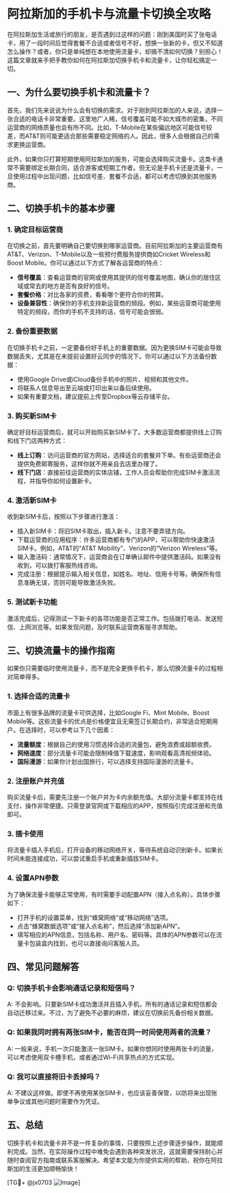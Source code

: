 # 阿拉斯加的手机卡与流量卡切换全攻略

在阿拉斯加生活或旅行的朋友，是否遇到过这样的问题：刚到美国时买了张电话卡，用了一段时间后觉得套餐不合适或者信号不好，想换一张新的卡，但又不知道怎么操作？或者，你只是单纯想在本地使用流量卡，却搞不清如何切换？别担心！这篇文章就来手把手教你如何在阿拉斯加切换手机卡和流量卡，让你轻松搞定一切。

## 一、为什么要切换手机卡和流量卡？

首先，我们先来说说为什么会有切换的需求。对于刚到阿拉斯加的人来说，选择一张合适的电话卡非常重要。这里地广人稀，信号覆盖可能不如大城市的密集，不同运营商的网络质量也会有所不同。比如，T-Mobile在某些偏远地区可能信号较差，而AT&T则可能更适合那些需要稳定网络的人。因此，很多人会根据自己的需求更换运营商。

此外，如果你只打算短期使用阿拉斯加的服务，可能会选择购买流量卡。这类卡通常不需要绑定长期合同，适合游客或短期工作者。但无论是手机卡还是流量卡，一旦使用过程中出现问题，比如信号差、套餐不合适，都可以考虑切换到其他服务商。

## 二、切换手机卡的基本步骤

### 1. 确定目标运营商
在切换之前，首先要明确自己要切换到哪家运营商。目前阿拉斯加的主要运营商有AT&T、Verizon、T-Mobile以及一些预付费服务提供商如Cricket Wireless和Boost Mobile。你可以通过以下方式了解各运营商的特点：

- **信号覆盖**：查看运营商的官网或使用其提供的信号覆盖地图，确认你的居住区域或常去的地方是否有良好的信号。
- **套餐价格**：对比各家的资费，看看哪个更符合你的预算。
- **设备兼容性**：确保你的手机支持新运营商的频段。例如，某些运营商可能使用特定的频段，而你的手机不支持的话，信号可能会很弱。

### 2. 备份重要数据
在切换手机卡之前，一定要备份好手机上的重要数据。因为更换SIM卡可能会导致数据丢失，尤其是在未提前设置好云同步的情况下。你可以通过以下方法备份数据：

- 使用Google Drive或iCloud备份手机中的照片、视频和其他文件。
- 将联系人信息导出至云端或打印出来以备后续使用。
- 如果有重要文档，建议提前上传至Dropbox等云存储平台。

### 3. 购买新SIM卡
确定好目标运营商后，就可以开始购买新SIM卡了。大多数运营商都提供线上订购和线下门店两种方式：

- **线上订购**：访问运营商的官方网站，选择适合的套餐并下单。有些运营商还会提供免费邮寄服务，这样你就不用亲自去店里办理了。
- **线下门店**：直接前往运营商的实体店铺，工作人员会帮助你完成SIM卡激活流程，并指导你如何设置新卡。

### 4. 激活新SIM卡
收到新SIM卡后，按照以下步骤进行激活：

- 插入新SIM卡：将旧SIM卡取出，插入新卡。注意不要弄错方向。
- 下载运营商的应用程序：许多运营商都有专门的APP，可以帮助你快速激活SIM卡。例如，AT&T的“AT&T Mobility”、Verizon的“Verizon Wireless”等。
- 输入激活码：通常情况下，运营商会在订单确认邮件中提供激活码。如果没有收到，可以拨打客服热线咨询。
- 完成注册：根据提示输入相关信息，如姓名、地址、信用卡号等。确保所有信息准确无误，否则可能导致激活失败。

### 5. 测试新卡功能
激活完成后，记得测试一下新卡的各项功能是否正常工作。包括拨打电话、发送短信、上网浏览等。如果发现问题，及时联系运营商客服寻求帮助。

## 三、切换流量卡的操作指南

如果你只需要临时使用流量卡，而不是完全更换手机卡，那么切换流量卡的过程相对简单得多。

### 1. 选择合适的流量卡
市面上有很多品牌的流量卡可供选择，比如Google Fi、Mint Mobile、Boost Mobile等。这些流量卡的优点是价格便宜且无需签订长期合约，非常适合短期用户。在选择时，可以参考以下几个因素：

- **流量额度**：根据自己的使用习惯选择合适的流量包，避免浪费或超额收费。
- **网络速度**：部分流量卡可能会限制峰值下载速度，影响观看高清视频体验。
- **国际漫游**：如果你计划出国旅行，可以选择支持国际漫游的流量卡。

### 2. 注册账户并充值
购买流量卡后，需要先注册一个账户并为卡内余额充值。大部分流量卡都支持在线支付，操作非常便捷。只需登录官网或下载相应的APP，按照指引完成注册和充值即可。

### 3. 插卡使用
将流量卡插入手机后，打开设备的移动网络开关，等待系统自动识别新卡。如果长时间未能连接成功，可以尝试重启手机或重新插拔SIM卡。

### 4. 设置APN参数
为了确保流量卡能够正常使用，有时需要手动配置APN（接入点名称）。具体步骤如下：

- 打开手机的设置菜单，找到“蜂窝网络”或“移动网络”选项。
- 点击“蜂窝数据选项”或“接入点名称”，然后选择“添加新APN”。
- 填写相应的APN信息，包括名称、用户名、密码等。具体的APN参数可以在流量卡包装盒内找到，也可以直接询问客服人员。

## 四、常见问题解答

### Q: 切换手机卡会影响通话记录和短信吗？
A: 不会影响。只要新SIM卡成功激活并且插入手机，所有的通话记录和短信都会自动迁移过来。不过，为了避免不必要的麻烦，建议在切换前先备份相关数据。

### Q: 如果我同时拥有两张SIM卡，能否在同一时间使用两者的流量？
A: 一般来说，手机一次只能激活一张SIM卡。如果你想同时使用两张卡的流量，可以考虑使用双卡槽手机，或者通过Wi-Fi共享热点的方式实现。

### Q: 我可以直接将旧卡丢掉吗？
A: 不建议这样做。即使不再使用某张SIM卡，也应该妥善保管，以防将来出现账单争议或其他问题时需要作为凭证。

## 五、总结

切换手机卡和流量卡并不是一件复杂的事情，只要按照上述步骤逐步操作，就能顺利完成。当然，在实际操作过程中难免会遇到各种突发状况，这就需要保持耐心并随时查阅官方指南或联系客服解决。希望本文能为你提供实用的帮助，祝你在阿拉斯加的生活更加顺畅愉快！

[TG💪+ @jx0703 ![Image](https://github.com/user-attachments/assets/dbca1d08-cadb-493c-b0ec-ad6f7a83f270)]